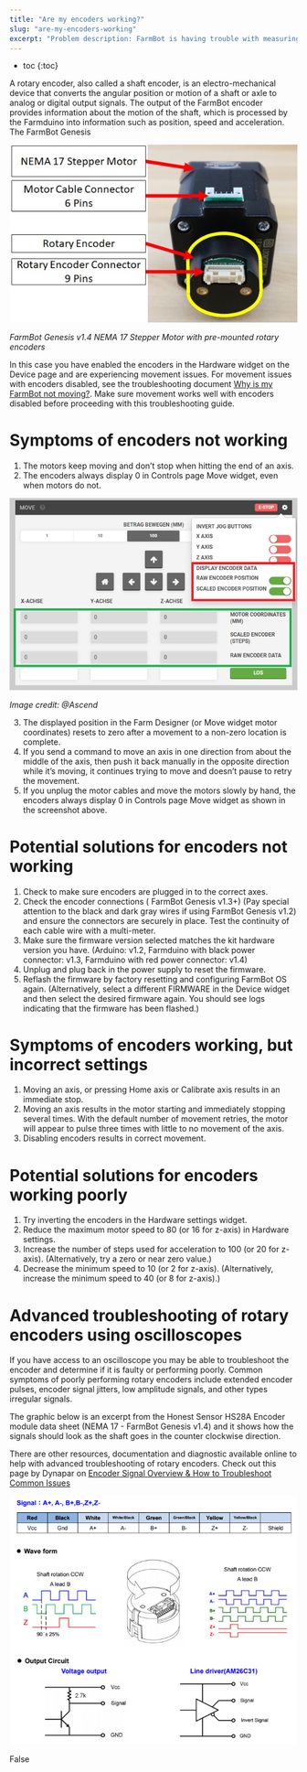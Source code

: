 ```yaml
---
title: "Are my encoders working?"
slug: "are-my-encoders-working"
excerpt: "Problem description: FarmBot is having trouble with measuring movements. Learn how to interpret and diagnose common encoder issues, what causes them, and how to fix them."
---
```


* toc
{:toc}

A rotary encoder, also called a shaft encoder, is an electro-mechanical device that converts the angular position or motion of a shaft or axle to analog or digital output signals.  The output of the FarmBot encoder provides information about the motion of the shaft, which is processed by the Farmduino into information such as position, speed and acceleration. The FarmBot Genesis

![NEMA_17_Stepper_Motor_w_rotary_encoder.jpg](NEMA_17_Stepper_Motor_w_rotary_encoder.jpg)

_FarmBot Genesis v1.4 NEMA 17 Stepper Motor with  pre-mounted rotary encoders_

In this case you have enabled the encoders in the Hardware widget on the Device page and are experiencing movement issues. For movement issues with encoders disabled, see the troubleshooting document [Why is my FarmBot not moving?](why-is-my-farmbot-not-moving.md). Make sure movement works well with encoders disabled before proceeding with this troubleshooting guide.



# Symptoms of encoders not working

1. The motors keep moving and don’t stop when hitting the end of an axis.
2. The encoders always display 0 in Controls page Move widget, even when motors do not.

![Encoder_menu.png](Encoder_menu.png)

_Image credit: @Ascend_

3. The displayed position in the Farm Designer (or Move widget motor coordinates) resets to zero after a movement to a non-zero location is complete.
4. If you send a command to move an axis in one direction from about the middle of the axis, then push it back manually in the opposite direction while it’s moving, it continues trying to move and doesn’t pause to retry the movement.
5. If you unplug the motor cables and move the motors slowly by hand, the encoders always display 0 in Controls page Move widget as shown in the screenshot above.

# Potential solutions for encoders not working

1. Check to make sure encoders are plugged in to the correct axes.
2. Check the encoder connections ( FarmBot Genesis v1.3+) (Pay special attention to the black and dark gray wires if using FarmBot Genesis v1.2) and ensure the connectors are securely in place. Test the continuity of each cable wire with a multi-meter.
2. Make sure the firmware version selected matches the kit hardware version you have. (Arduino: v1.2, Farmduino with black power connector: v1.3, Farmduino with red power connector: v1.4)
3. Unplug and plug back in the power supply to reset the firmware.
4. Reflash the firmware by factory resetting and configuring FarmBot OS again. (Alternatively, select a different FIRMWARE in the Device widget and then select the desired firmware again. You should see logs indicating that the firmware has been flashed.)

# Symptoms of encoders working, but incorrect settings

1. Moving an axis, or pressing Home axis or Calibrate axis results in an immediate stop.
2. Moving an axis results in the motor starting and immediately stopping several times. With the default number of movement retries, the motor will appear to pulse three times with little to no movement of the axis.
3. Disabling encoders results in correct movement.

# Potential solutions for encoders working poorly

1. Try inverting the encoders in the Hardware settings widget.
2. Reduce the maximum motor speed to 80 (or 16 for z-axis) in Hardware settings.
3. Increase the number of steps used for acceleration to 100 (or 20 for z-axis). (Alternatively, try a zero or near zero value.)
4. Decrease the minimum speed to 10 (or 2 for z-axis). (Alternatively, increase the minimum speed to 40 (or 8 for z-axis).)



# Advanced troubleshooting of rotary encoders using oscilloscopes

If you have access to an oscilloscope you may be able to troubleshoot the encoder and determine if it is faulty or performing poorly. Common symptoms of poorly performing rotary encoders include extended encoder pulses, encoder signal jitters, low amplitude signals, and other types irregular signals.

The graphic below is an excerpt from the Honest Sensor HS28A Encoder module data sheet (NEMA 17 - FarmBot Genesis v1.4) and it shows how the signals should look as the shaft goes in the counter clockwise direction.

There are other resources, documentation and diagnostic available online to help with advanced troubleshooting of rotary encoders. Check out this page by Dynapar on [Encoder Signal Overview & How to Troubleshoot Common Issues](https://www.dynapar.com/knowledge/encoder_issues/encoder_signal/)


![Wave_Form_Information.bmp](Wave_Form_Information.bmp)



False

